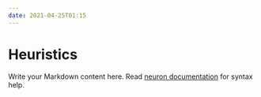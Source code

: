 ```yaml
---
date: 2021-04-25T01:15
---
```


# Heuristics

Write your Markdown content here. Read [neuron documentation](https://neuron.zettel.page/2011404.html) for syntax help.


